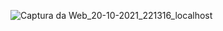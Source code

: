 
![Captura da Web_20-10-2021_221316_localhost](https://user-images.githubusercontent.com/77181459/138199679-856e43ee-77d2-4bbf-ad31-be1e2764e8b8.jpeg)
